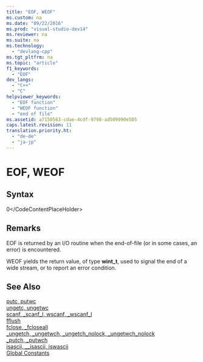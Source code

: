 ```yaml
---
title: "EOF, WEOF"
ms.custom: na
ms.date: "09/22/2016"
ms.prod: "visual-studio-dev14"
ms.reviewer: na
ms.suite: na
ms.technology: 
  - "devlang-cpp"
ms.tgt_pltfrm: na
ms.topic: "article"
f1_keywords: 
  - "EOF"
dev_langs: 
  - "C++"
  - "C"
helpviewer_keywords: 
  - "EOF function"
  - "WEOF function"
  - "end of file"
ms.assetid: a7150563-cdae-4cdf-9798-ad509990e505
caps.latest.revision: 11
translation.priority.ht: 
  - "de-de"
  - "ja-jp"
---
```

# EOF, WEOF
## Syntax  
  
<CodeContentPlaceHolder>0\</CodeContentPlaceHolder>  
## Remarks  
 EOF is returned by an I/O routine when the end-of-file (or in some cases, an error) is encountered.  
  
 WEOF yields the return value, of type **wint_t**, used to signal the end of a wide stream, or to report an error condition.  
  
## See Also  
 [putc, putwc](../vs140/putc--putwc.md)   
 [ungetc, ungetwc](../vs140/ungetc--ungetwc.md)   
 [scanf, _scanf_l, wscanf, _wscanf_l](../vs140/scanf--_scanf_l--wscanf--_wscanf_l.md)   
 [fflush](../vs140/fflush.md)   
 [fclose, _fcloseall](../vs140/fclose--_fcloseall.md)   
 [_ungetch, _ungetwch, _ungetch_nolock, _ungetwch_nolock](../vs140/_ungetch--_ungetwch--_ungetch_nolock--_ungetwch_nolock.md)   
 [_putch, _putwch](../vs140/_putch--_putwch.md)   
 [isascii, __isascii, iswascii](../vs140/isascii--__isascii--iswascii.md)   
 [Global Constants](../vs140/global-constants.md)